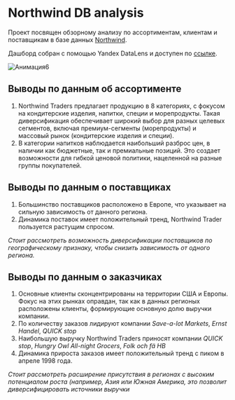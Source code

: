 # Northwind DB analysis
Проект посвящен обзорному анализу по ассортиментам, клиентам и поставщикам в базе данных [Northwind](https://www.yugabyte.com/blog/how-to-the-northwind-postgresql-sample-database-running-on-a-distributed-sql-database/).

Дашборд собран с помощью Yandex DataLens и доступен по [ссылке](https://datalens.yandex.cloud/dhdbfv3fxoh00?state=60df88ea664).

![Анимация6](https://github.com/user-attachments/assets/c6a0c868-8997-4243-b964-4518e2183167)

## Выводы по данным об ассортименте
1. Northwind Traders предлагает продукцию в 8 категориях, с фокусом на кондитерские изделия, напитки, специи и морепродукты. Такая диверсификация обеспечивает широкий выбор для разных целевых сегментов, включая премиум-сегменты (морепродукты) и массовый рынок (кондитерские изделия и специи).
2. В категории напитков наблюдается наибольший разброс цен, в наличии как бюджетные, так и премиальные позиций. Это создает возможности для гибкой ценовой политики, нацеленной на разные группы покупателей.

## Выводы по данным о поставщиках
1. Большинство поставщиков расположено в Европе, что указывает на сильную зависимость от данного региона.
2. Динамика поставок имеет положительный тренд, Northwind Trader пользуется растущим спросом.

*Стоит рассмотреть возможность диверсификации поставщиков по географическому признаку, чтобы снизить зависимость от одного региона.*  

## Выводы по данным о заказчиках
1. Основные клиенты сконцентрированы на территории США и Европы. Фокус на этих рынках оправдан, так как в данных регионых расположены клиенты, формирующие основную долю выручки компании.
2. По количеству заказов лидируют компании *Save-a-lot Markets*, *Ernst Handel*, *QUICK stop*
3. Наибольшую выручку Northwind Traders приносят компании *QUICK stop*, *Hungry Owl All-night Grocers*, *Folk och fä HB*
4. Динамика прироста заказов имеет положительный тренд с пиком в апреле 1998 года.

*Стоит рассмотреть расширение присутствия в регионах с высоким потенциалом роста (например, Азия или Южная Америка, это позволит диверсифицировать источники выручки*
